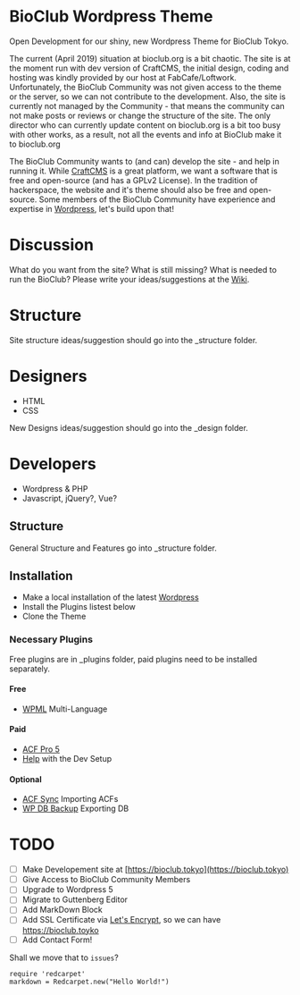 # BioClub Wordpress Theme

Open Development for our shiny, new Wordpress Theme for BioClub Tokyo.

The current (April 2019) situation at bioclub.org is a bit chaotic. The site is at the moment run with dev version of CraftCMS, the initial design, coding and hosting was kindly provided by our host at FabCafe/Loftwork. Unfortunately, the BioClub Community was not given access to the theme or the server, so we can not contribute to the development.
Also, the site is currently not managed by the Community - that means the community can not make posts or reviews or change the structure of the site. The only director who can currently update content on bioclub.org is a bit too busy with other works, as a result, not all the events and info at BioClub make it to bioclub.org

The BioClub Community wants to (and can) develop the site - and help in running it. While [CraftCMS](https://craftcms.com) is a great platform, we want a software that is free and open-source (and has a GPLv2 License). In the tradition of hackerspace, the website and it's theme should also be free and open-source. Some members of the BioClub Community have experience and expertise in [Wordpress](https://wordpress.org), let's build upon that!

# Discussion

What do you want from the site? What is still missing? What is needed to run the BioClub? Please write your ideas/suggestions at the [Wiki](https://github.com/BioClub/BioClub-Wordpress-Theme/wiki).

# Structure

Site structure ideas/suggestion should go into the \_structure folder.

# Designers

- HTML
- CSS

New Designs ideas/suggestion should go into the \_design folder.

# Developers

- Wordpress & PHP
- Javascript, jQuery?, Vue?

## Structure

General Structure and Features go into \_structure folder.

## Installation

- Make a local installation of the latest [Wordpress](http://wordpress.org)
- Install the Plugins listest below
- Clone the Theme

### Necessary Plugins
Free plugins are in \_plugins folder, paid plugins need to be installed separately.

#### Free
* [WPML](https://wpml.org) Multi-Language

#### Paid
* [ACF Pro 5](https://www.advancedcustomfields.com)
* [Help](https://fb.me/trembl) with the Dev Setup

#### Optional
* [ACF Sync](https://github.com/thomascharbit/acf-sync) Importing ACFs
* [WP DB Backup](https://wordpress.org/plugins/wp-db-backup/) Exporting DB

# TODO
- [ ] Make Developement site at [https://bioclub.tokyo](https://bioclub.tokyo)
- [ ] Give Access to BioClub Community Members
- [ ] Upgrade to Wordpress 5
- [ ] Migrate to Guttenberg Editor
- [ ] Add MarkDown Block
- [ ] Add SSL Certificate via [Let's Encrypt](https://letsencrypt.org), so we can have https://bioclub.toyko
- [ ] Add Contact Form!

Shall we move that to `issues`?

```
require 'redcarpet'
markdown = Redcarpet.new("Hello World!")
```

